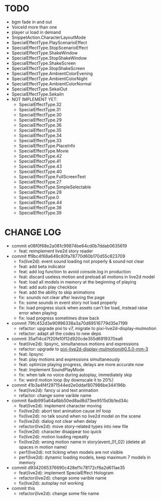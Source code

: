 # TODO
- bgm fade in and out
- VoiceId more than one
- player ui load in demand
- SnippetAction.CharacterLayoutMode
- SpecialEffectType.PlayScenarioEffect
- SpecialEffectType.StopScenarioEffect
- SpecialEffectType.ShakeWindow
- SpecialEffectType.StopShakeWindow
- SpecialEffectType.ShakeScreen
- SpecialEffectType.StopShakeScreen
- SpecialEffectType.AmbientColorEvening
- SpecialEffectType.AmbientColorNight
- SpecialEffectType.AmbientColorNormal
- SpecialEffectType.SekaiOut
- SpecialEffectType.SekaiIn
- NOT IMPLEMENT YET:
    - SpecialEffectType.32
    - SpecialEffectType.31
    - SpecialEffectType.30
    - SpecialEffectType.29
    - SpecialEffectType.36
    - SpecialEffectType.35
    - SpecialEffectType.34
    - SpecialEffectType.33
    - SpecialEffectType.PlaceInfo
    - SpecialEffectType.Movie
    - SpecialEffectType.42
    - SpecialEffectType.41
    - SpecialEffectType.43
    - SpecialEffectType.40
    - SpecialEffectType.FullScreenText
    - SpecialEffectType.27
    - SpecialEffectType.SimpleSelectable
    - SpecialEffectType.28
    - SpecialEffectType.0
    - SpecialEffectType.44
    - SpecialEffectType.38
    - SpecialEffectType.39
# CHANGE LOG

- commit e08f0f68e2a081c99874be64cd0b7ddab0635619
    - feat: reimplement live2d story reader
- commit ff9bc4f68a649c80fa78770d60b170d55c823709
    - fix(live2d): event sound loading not properly & sound not clear
    - feat: add beta indicator
    - feat: add log function to avoid console.log in production
    - feat: discard useless motion and preload all motions in live2d model
    - feat: load all models in memory at the beginning of playing
    - feat: add auto play checkbox
    - feat: add the ability to skip animations
    - fix: sounds not clear after leaving the page
    - fix: some sounds in event story not load properly
    - fix: load progress stuck when assets can't be load, instead raise error when playing
    - fix: load progress sometimes draw back
- commit 79fc452d3e90996338a3a70d69516779d35e7199
    - refactor: upgrade pixi to v7, migrate to pixi-live2d-display-mulmotion
    - refactor: adapt all the codes to new deps
- commit 35af14cd7f20fe10f12d920cde355d6919370ea6
    - feat(live2d): lipsync, simultaneous motions and expressions
    - refactor: upgrade to pixi-live2d-display-mulmotion@0.5.0-mm-3
    - feat: lipsync
    - feat: play motions and expressions simultaneously
    - feat: optimize playing progress, delays are more accurate now
    - feat: Implement SoundPlayMode
    - fix: when talk no voice during autoplay, immediately skip
    - fix: weird motion loop (by downscale it to 20%)
- commit 41b3a4f4f2971544ed2e0ddaf807986be344196b
    - feat(live2d): fancy ui and text animation
    - refactor: change some varible name
- commit 6adb995a64a6bb50ed8ad8d73ee9515d3b1ed34c
    - feat(live2d): implement character moving
    - fix(live2d): abort text animation cause inf loop
    - fix(live2d): no talk sound when no live2d model on the scene
    - fix(live2d): dialog not clear when delay
    - refactor(live2d): move story-related types into new file
    - fix(live2d): character disappear too quick
    - fix(live2d): motion loading repeatly
    - fix(live2d): wrong motion name in story(event_01_02) (delete all spaces in motion name)
    - perf(live2d): not ticking when models are not visible
    - perf(live2d): dynamic loading models, keep maximum 7 models in memory
- commit d9342065376690c428ef1c78172cf6a2d611ae35
    - feat(live2d): implement SpecialEffect Hologram
    - refactor(live2d): change some varible name
    - fix(live2d): autoplay not working
- commit this
    - refactor(live2d): change some file name

